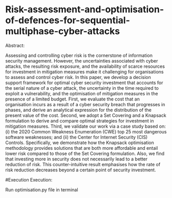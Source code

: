 # Risk-assessment-and-optimisation-of-defences-for-sequential-multiphase-cyber-attacks
Abstract:

Assessing and controlling cyber risk is the cornerstone of information security management. However, the uncertainties associated with cyber attacks, the resulting risk exposure, and the availability of scarce resources for investment in mitigation measures make it challenging for organisations to assess and control cyber risk. In this paper, we develop a decision support framework for optimal cyber security investment that accounts for the serial nature of a cyber attack, the uncertainty in the time required to exploit a vulnerability, and the optimisation of mitigation measures in the presence of a limited budget. First, we evaluate the cost that an organisation incurs as a result of a cyber security breach that progresses in phases, and derive an analytical expression for the  distribution of the present value of the cost. Second, we adopt a Set Covering and a Knapsack formulation to derive and compare optimal strategies for investment in mitigation measures. Third, we validate our work via a case study based on: (i) the 2020 Common Weakness Enumeration (CWE) top 25 most dangerous software weaknesses; and (ii) the Center for Internet Security (CIS) Controls. Specifically, we demonstrate how the Knapsack optimisation methodology provides solutions that are both more affordable and entail lower risk compared to those of the Set Covering formulation. Also, we find that investing more in security does not necessarily lead to a better reduction of risk. This counter-intuitive result emphasises how the rate of risk reduction decreases beyond a certain point of security investment.



#Execution
Execution:

Run optimisation.py file in terminal
